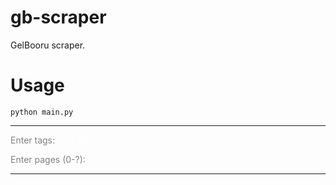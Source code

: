 # gb-scraper

GelBooru scraper.

# Usage

```
python main.py
```

---

<span style="color: grey; ">Enter tags: </span><span style="color: white; ">1girl solo sort:score:desc</span>

<span style="color: grey; ">Enter pages (0-?): </span><span style="color: white; ">5</span>

---